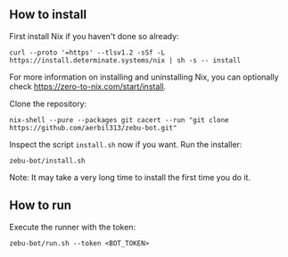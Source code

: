 ## How to install
First install Nix if you haven't done so already:
```
curl --proto '=https' --tlsv1.2 -sSf -L https://install.determinate.systems/nix | sh -s -- install
```
For more information on installing and uninstalling Nix, you can optionally check <https://zero-to-nix.com/start/install>.

Clone the repository:
```
nix-shell --pure --packages git cacert --run "git clone https://github.com/aerbil313/zebu-bot.git"
```
Inspect the script `install.sh` now if you want. Run the installer:
```
zebu-bot/install.sh
```
Note: It may take a very long time to install the first time you do it.

## How to run
Execute the runner with the token:
```
zebu-bot/run.sh --token <BOT_TOKEN>
```
